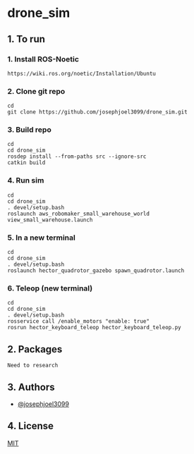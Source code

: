 # drone_sim

## 1. To run

### 1. Install ROS-Noetic
```
https://wiki.ros.org/noetic/Installation/Ubuntu
```

### 2. Clone git repo
```
cd
git clone https://github.com/josephjoel3099/drone_sim.git
```

### 3. Build repo
```
cd
cd drone_sim
rosdep install --from-paths src --ignore-src
catkin build
```
### 4. Run sim
```
cd
cd drone_sim
. devel/setup.bash
roslaunch aws_robomaker_small_warehouse_world view_small_warehouse.launch
```

### 5. In a new terminal
```
cd
cd drone_sim
. devel/setup.bash
roslaunch hector_quadrotor_gazebo spawn_quadrotor.launch
```

### 6. Teleop (new terminal)
```
cd
cd drone_sim
. devel/setup.bash
rosservice call /enable_motors "enable: true"
rosrun hector_keyboard_teleop hector_keyboard_teleop.py
```


## 2. Packages
```
Need to research
```


## 3. Authors

- [@josephjoel3099](https://www.github.com/josephjoel3099)


## 4. License

[MIT](https://choosealicense.com/licenses/mit/)

